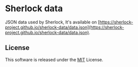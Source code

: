 # Sherlock data
JSON data used by Sherlock, It's available on [https://sherlock-project.github.io/sherlock-data/data.json](https://sherlock-project.github.io/sherlock-data/data.json).

## License

This software is released under the [MIT](https://github.com/sherlock-project/sherlock-data/blob/master/LICENSE) License.
